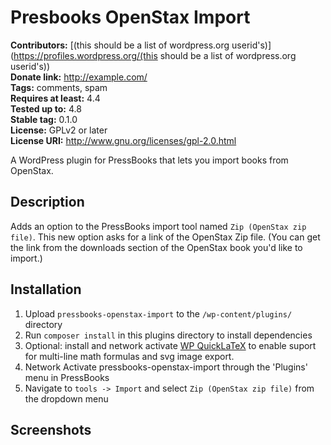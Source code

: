 # Presbooks OpenStax Import #
**Contributors:** [(this should be a list of wordpress.org userid's)](https://profiles.wordpress.org/(this should be a list of wordpress.org userid's))  
**Donate link:** http://example.com/  
**Tags:** comments, spam  
**Requires at least:** 4.4  
**Tested up to:** 4.8  
**Stable tag:** 0.1.0  
**License:** GPLv2 or later  
**License URI:** http://www.gnu.org/licenses/gpl-2.0.html  

A WordPress plugin for PressBooks that lets you import books from OpenStax.   

## Description ##

Adds an option to the PressBooks import tool named `Zip (OpenStax zip file)`. This new option asks for a link of the OpenStax Zip file. (You can get the link from the downloads section of the OpenStax book you'd like to import.)     

## Installation ##

1. Upload `pressbooks-openstax-import` to the `/wp-content/plugins/` directory
1. Run `composer install` in this plugins directory to install dependencies
1. Optional: install and network activate [WP QuickLaTeX](https://wordpress.org/plugins/wp-quicklatex/) to enable suport for multi-line math formulas and svg image export. 
1. Network Activate pressbooks-openstax-import through the 'Plugins' menu in PressBooks
1. Navigate to `tools -> Import` and select `Zip (OpenStax zip file)` from the dropdown menu 

## Screenshots ##
